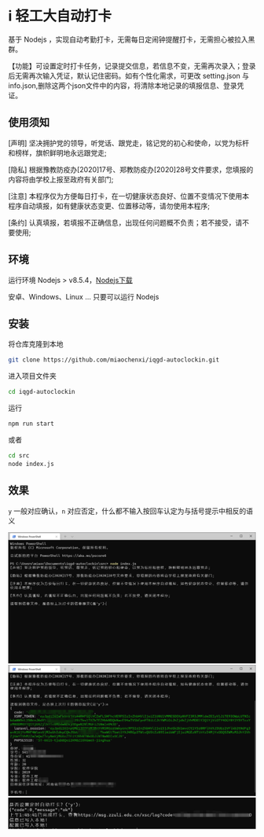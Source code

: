 # i 轻工大自动打卡

基于 Nodejs ，实现自动考勤打卡，无需每日定闹钟提醒打卡，无需担心被拉入黑群。

【功能】可设置定时打卡任务，记录提交信息，若信息不变，无需再次录入；登录后无需再次输入凭证，默认记住密码。如有个性化需求，可更改 setting.json 与 info.json,删除这两个json文件中的内容，将清除本地记录的填报信息、登录凭证。

## 使用须知

[声明] 坚决拥护党的领导，听党话、跟党走，铭记党的初心和使命，以党为标杆和榜样，旗帜鲜明地永远跟党走;

[隐私] 根据豫教防疫办[2020]17号、郑教防疫办[2020]28号文件要求，您填报的内容将由学校上报至政府有关部门;

[注意] 本程序仅为方便每日打卡，在一切健康状态良好、位置不变情况下使用本程序自动填报，如有健康状态变更、位置移动等，请勿使用本程序;

[条约] 认真填报，若填报不正确信息，出现任何问题概不负责；若不接受，请不要使用;

## 环境

运行环境 Nodejs > v8.5.4，[Nodejs下载](https://nodejs.org/en/)

安卓、Windows、Linux ... 只要可以运行 Nodejs

## 安装

将仓库克隆到本地

```bash
git clone https://github.com/miaochenxi/iqgd-autoclockin.git
```

进入项目文件夹

```bash
cd iqgd-autoclockin
```

运行

```bash
npm run start
```

或者
```bash
cd src
node index.js
```

## 效果

`y` 一般对应确认，`n` 对应否定，什么都不输入按回车认定为与括号提示中相反的语义

![图片1](./docs/1.png)
![图片2](./docs/2.png)
![图片3](./docs/3.png)
